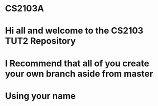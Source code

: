 # CS2103A

# Hi all and welcome to the CS2103 TUT2 Repository
# I Recommend that all of you create your own branch aside from master
# Using your name 
